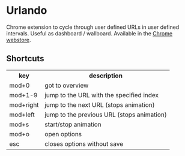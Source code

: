 # Urlando #

Chrome extension to cycle through user defined URLs in user defined intervals. Useful as dashboard / wallboard.
Available in the <a href="https://chrome.google.com/webstore/detail/urlando/eppclhggepnfkndcimahbfboeefimjfb">Chrome webstore</a>.

## Shortcuts ##

<table>
<tr><th>key</th><th>description</th></tr>
<tr><td>mod+0</td><td>got to overview</td></tr>
<tr><td>mod+1-9</td><td>jump to the URL with the specified index</td></tr>
<tr><td>mod+right</td><td>jump to the next URL (stops animation)</td></tr>
<tr><td>mod+left</td><td>jump to the previous URL (stops animation)</td></tr>
<tr><td>mod+s</td><td>start/stop animation</td></tr>
<tr><td>mod+o</td><td>open options</td></tr>
<tr><td>esc</td><td>closes options without save</td></tr>
</table>
